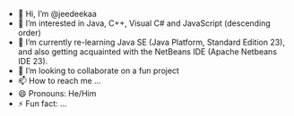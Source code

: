 - 👋 Hi, I’m @jeedeekaa
- 👀 I’m interested in Java, C++, Visual C# and JavaScript (descending order)
- 🌱 I’m currently re-learning Java SE (Java Platform, Standard Edition 23), and also getting acquainted with the NetBeans IDE (Apache Netbeans IDE 23).
- 💞️ I’m looking to collaborate on a fun project
- 📫 How to reach me ...
- 😄 Pronouns: He/Him
- ⚡ Fun fact: ...

<!---
jeedeekaa/jeedeekaa is a ✨ special ✨ repository because its `README.md` (this file) appears on your GitHub profile.
You can click the Preview link to take a look at your changes.
--->
